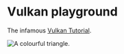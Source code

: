 # Vulkan playground

The infamous [Vulkan Tutorial](https://vulkan-tutorial.com/).

![A colourful triangle.](/images/triangle.svg)